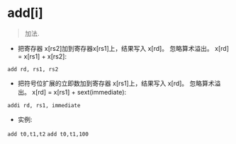 # add[i]

> 加法.

- 把寄存器 x[rs2]加到寄存器x[rs1]上，结果写入 x[rd]。 忽略算术溢出。 x[rd] = x[rs1] + x[rs2]:

`add rd, rs1, rs2`

- 把符号位扩展的立即数加到寄存器 x[rs1]上，结果写入 x[rd]。 忽略算术溢出。 x[rd] = x[rs1] + sext(immediate):

`addi rd, rs1, immediate`

- 实例:

`add t0,t1,t2`
`add t0,t1,100`
